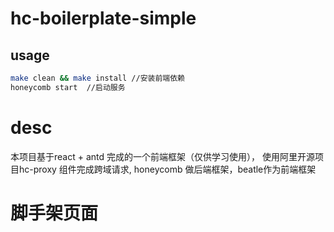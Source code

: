 # hc-boilerplate-simple



## usage

```sh
make clean && make install //安装前端依赖
honeycomb start  //启动服务
```
# desc

本项目基于react + antd 完成的一个前端框架（仅供学习使用），
使用阿里开源项目hc-proxy 组件完成跨域请求, honeycomb 做后端框架，beatle作为前端框架

# 脚手架页面

